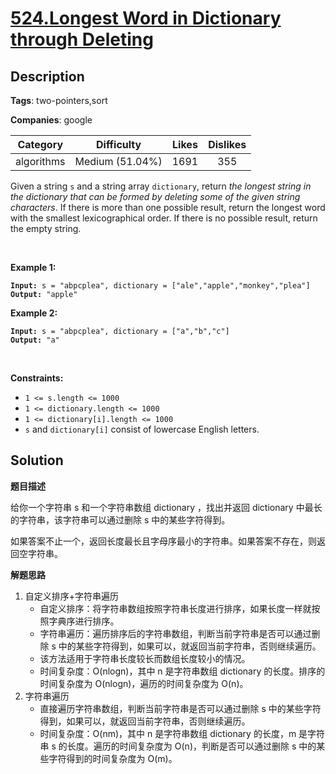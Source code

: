 # [524.Longest Word in Dictionary through Deleting](https://leetcode.com/problems/longest-word-in-dictionary-through-deleting/description/)

## Description

**Tags**: two-pointers,sort

**Companies**: google

|  Category  |   Difficulty    | Likes | Dislikes |
| :--------: | :-------------: | :---: | :------: |
| algorithms | Medium (51.04%) | 1691  |   355    |

<p>Given a string <code>s</code> and a string array <code>dictionary</code>, return <em>the longest string in the dictionary that can be formed by deleting some of the given string characters</em>. If there is more than one possible result, return the longest word with the smallest lexicographical order. If there is no possible result, return the empty string.</p>
<p>&nbsp;</p>
<p><strong class="example">Example 1:</strong></p>
<pre><code><strong>Input:</strong> s = &quot;abpcplea&quot;, dictionary = [&quot;ale&quot;,&quot;apple&quot;,&quot;monkey&quot;,&quot;plea&quot;]
<strong>Output:</strong> &quot;apple&quot;</code></pre>
<p><strong class="example">Example 2:</strong></p>
<pre><code><strong>Input:</strong> s = &quot;abpcplea&quot;, dictionary = [&quot;a&quot;,&quot;b&quot;,&quot;c&quot;]
<strong>Output:</strong> &quot;a&quot;</code></pre>
<p>&nbsp;</p>
<p><strong>Constraints:</strong></p>
<ul>
  <li><code>1 &lt;= s.length &lt;= 1000</code></li>
  <li><code>1 &lt;= dictionary.length &lt;= 1000</code></li>
  <li><code>1 &lt;= dictionary[i].length &lt;= 1000</code></li>
  <li><code>s</code> and <code>dictionary[i]</code> consist of lowercase English letters.</li>
</ul>

## Solution

**题目描述**

给你一个字符串 s 和一个字符串数组 dictionary ，找出并返回 dictionary 中最长的字符串，该字符串可以通过删除 s 中的某些字符得到。

如果答案不止一个，返回长度最长且字母序最小的字符串。如果答案不存在，则返回空字符串。

**解题思路**

1. 自定义排序+字符串遍历
   - 自定义排序：将字符串数组按照字符串长度进行排序，如果长度一样就按照字典序进行排序。
   - 字符串遍历：遍历排序后的字符串数组，判断当前字符串是否可以通过删除 s 中的某些字符得到，如果可以，就返回当前字符串，否则继续遍历。
   - 该方法适用于字符串长度较长而数组长度较小的情况。
   - 时间复杂度：O(nlogn)，其中 n 是字符串数组 dictionary 的长度。排序的时间复杂度为 O(nlogn)，遍历的时间复杂度为 O(n)。
2. 字符串遍历
   - 直接遍历字符串数组，判断当前字符串是否可以通过删除 s 中的某些字符得到，如果可以，就返回当前字符串，否则继续遍历。
   - 时间复杂度：O(nm)，其中 n 是字符串数组 dictionary 的长度，m 是字符串 s 的长度。遍历的时间复杂度为 O(n)，判断是否可以通过删除 s 中的某些字符得到的时间复杂度为 O(m)。

